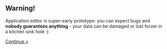 Warning!
--------

Application editor is super-early prototype: you can expect bugs and **nobody guarantees anything** - your data can be damaged or lost forver in a kitchen sink hole :)

<a href="{{pathFor 'applications'}}" class="btn btn-primary btn-lg" role="button">Continue »</a>
